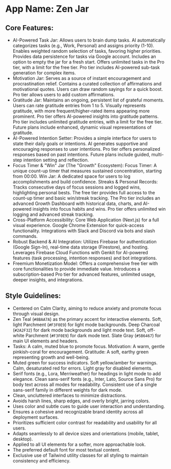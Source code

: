# **App Name**: Zen Jar

## Core Features:

- AI-Powered Task Jar: Allows users to brain dump tasks. AI automatically categorizes tasks (e.g., Work, Personal) and assigns priority (1-10). Enables weighted random selection of tasks, favoring higher priorities. Provides data persistence for tasks via Google account. Includes an option to empty the jar for a fresh start. Offers unlimited tasks in the Pro tier, with a limit for the free tier. Pro tier includes AI-powered sub-task generation for complex items.
- Motivation Jar: Serves as a source of instant encouragement and procrastination relief. Contains a curated collection of affirmations and motivational quotes. Users can draw random sayings for a quick boost. Pro tier allows users to add custom affirmations.
- Gratitude Jar: Maintains an ongoing, persistent list of grateful moments. Users can rate gratitude entries from 1 to 5. Visually represents gratitude, with more frequent/higher-rated items appearing more prominent. Pro tier offers AI-powered insights into gratitude patterns. Pro tier includes unlimited gratitude entries, with a limit for the free tier. Future plans include enhanced, dynamic visual representations of gratitude.
- AI-Powered Intention Setter: Provides a simple interface for users to state their daily goals or intentions. AI generates supportive and encouraging responses to user intentions. Pro tier offers personalized responses based on past intentions. Future plans include guided, multi-step intention setting and reflection.
- Focus Timer & "Win" Jar (The "Growth" Ecosystem): Focus Timer: A unique count-up timer that measures sustained concentration, starting from 00:00. Win Jar: A dedicated space for users to log accomplishments and build confidence. Streaks & Personal Records: Tracks consecutive days of focus sessions and logged wins, highlighting personal bests. The free tier provides full access to the count-up timer and basic win/streak tracking. The Pro tier includes an advanced Growth Dashboard with historical data, charts, and AI-powered insights into focus habits and wins. Pro tier offers unlimited win logging and advanced streak tracking.
- Cross-Platform Accessibility: Core Web Application (Next.js) for a full visual experience. Google Chrome Extension for quick-access functionality. Integrations with Slack and Discord via bots and slash commands.
- Robust Backend & AI Integration: Utilizes Firebase for authentication (Google Sign-In), real-time data storage (Firestore), and hosting. Leverages Firebase Cloud Functions with Genkit for AI-powered features (task processing, intention responses) and bot integrations.
- Freemium Monetization Model: Offers a comprehensive free tier with core functionalities to provide immediate value. Introduces a subscription-based Pro tier for advanced features, unlimited usage, deeper insights, and integrations.

## Style Guidelines:

- Centered on Calm Clarity, aiming to reduce anxiety and promote focus through visual design.
- Zen Teal (`#8BAA7A`) as the primary accent for interactive elements. Soft, light Parchment (`#F3F0E9`) for light mode backgrounds. Deep Charcoal (`#2A2F32`) for dark mode backgrounds and light mode text. Soft, off-white Parchment (`#F3F0E9`) for dark mode text. Slate Gray (`#5B6467`) for main UI elements and headers.
- Tasks: A calm, muted blue to promote focus. Motivation: A warm, gentle pinkish-coral for encouragement. Gratitude: A soft, earthy green representing growth and well-being.
- Muted green for success indicators. Soft yellow/amber for warnings. Calm, desaturated red for errors. Light gray for disabled elements.
- Serif fonts (e.g., Lora, Merriweather) for headings in light mode to add elegance. Clean sans-serif fonts (e.g., Inter, Lato, Source Sans Pro) for body text across all modes for readability. Consistent use of a single sans-serif family in different weights for dark mode.
- Clean, uncluttered interfaces to minimize distractions.
- Avoids harsh lines, sharp edges, and overly bright, jarring colors.
- Uses color and subtle cues to guide user interaction and understanding.
- Ensures a cohesive and recognizable brand identity across all deployment surfaces.
- Prioritizes sufficient color contrast for readability and usability for all users.
- Adapts seamlessly to all device sizes and orientations (mobile, tablet, desktop).
- Applied to all UI elements for a softer, more approachable look.
- The preferred default font for most textual content.
- Exclusive use of Tailwind utility classes for all styling to maintain consistency and efficiency.
